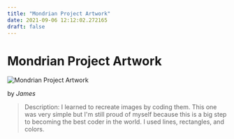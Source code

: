 ```yaml
---
title: "Mondrian Project Artwork"
date: 2021-09-06 12:12:02.272165
draft: false
---
```


# Mondrian Project Artwork

![Mondrian Project Artwork](../images/8d3d495a-0f35-11ec-a5fb-1e00f30e0089.png)

by *James*



> Description: I learned to recreate images by coding them. This one was very simple but I'm still proud of myself because this is a big step to becoming the best coder in the world. I used lines, rectangles, and colors.